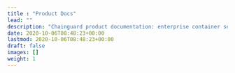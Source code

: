 ```yaml
---
title : "Product Docs"
lead: ""
description: "Chainguard product documentation: enterprise container security platform with zero CVE images, built-in SBOMs, SLSA compliance, and comprehensive supply chain protection"
date: 2020-10-06T08:48:23+00:00
lastmod: 2020-10-06T08:48:23+00:00
draft: false
images: []
weight: 1
---
```


